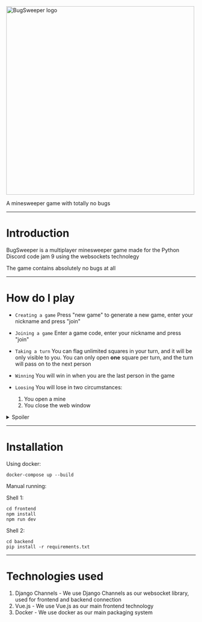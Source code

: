 <img src="https://user-images.githubusercontent.com/65498475/180652320-46cf78bb-ecd0-4305-a37c-09fb9bdea69b.svg" alt="BugSweeper logo" width="500">

A minesweeper game with totally no bugs

---

# Introduction #

BugSweeper is a multiplayer minesweeper game made for the Python Discord code jam 9 using the websockets technolegy

The game contains absolutely no bugs at all

---
# How do I play
- `Creating a game` Press "new game" to generate a new game, enter your nickname and press "join"  

- `Joining a game` Enter a game code, enter your nickname and press "join"

- `Taking a turn` You can flag unlimited squares in your turn, and it will be only visible to you. You can only open **one** square per turn, and the turn will pass on to the next person

- `Winning` You will win in when you are the last person in the game

- `Loosing` You will lose in two circumstances:
  1. You open a mine
  2. You close the web window

<details>
<summary>Spoiler</summary>

* `Bugs` Events can be discovered through posting in the chat


  <details>
  <summary>List of bugs</summary>

  1. del x, y
  2. tnt

  </details>
</details>

---
# Installation #
Using docker:
```shell
docker-compose up --build
```
Manual running:

Shell 1:
```shell
cd frontend
npm install
npm run dev
```
Shell 2:
```shell
cd backend
pip install -r requirements.txt
```
---
# Technologies used

1. Django Channels - We use Django Channels as our websocket library, used for frontend and backend connection
2. Vue.js - We use Vue.js as our main frontend technology
3. Docker - We use docker as our main packaging system
